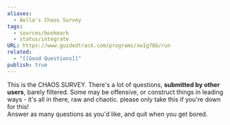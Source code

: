 ```yaml
---
aliases:
  - Aella's Chaos Survey
tags:
  - sources/bookmark
  - status/integrate
URL: https://www.guidedtrack.com/programs/xw1g78b/run
related:
  - "[[Good Questions]]"
publish: true
---
```


This is the CHAOS SURVEY. There's a lot of questions, **submitted by other users**, barely filtered. Some may be offensive, or construct things in leading ways - it's all in there, raw and chaotic. please only take this if you're down for this!  
Answer as many questions as you'd like, and quit when you get bored.